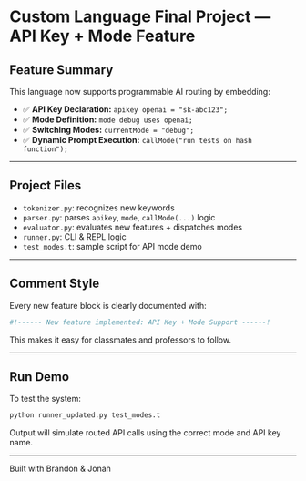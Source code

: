 # Custom Language Final Project — API Key + Mode Feature

## Feature Summary

This language now supports programmable AI routing by embedding:

- ✅ **API Key Declaration:** `apikey openai = "sk-abc123";`
- ✅ **Mode Definition:** `mode debug uses openai;`
- ✅ **Switching Modes:** `currentMode = "debug";`
- ✅ **Dynamic Prompt Execution:** `callMode("run tests on hash function");`

---

## Project Files

- `tokenizer.py`: recognizes new keywords
- `parser.py`: parses `apikey`, `mode`, `callMode(...)` logic
- `evaluator.py`: evaluates new features + dispatches modes
- `runner.py`: CLI & REPL logic
- `test_modes.t`: sample script for API mode demo

---

## Comment Style

Every new feature block is clearly documented with:

```python
#!------ New feature implemented: API Key + Mode Support ------!
```

This makes it easy for classmates and professors to follow.

---

## Run Demo

To test the system:

```bash
python runner_updated.py test_modes.t
```

Output will simulate routed API calls using the correct mode and API key name.

---

Built with Brandon & Jonah